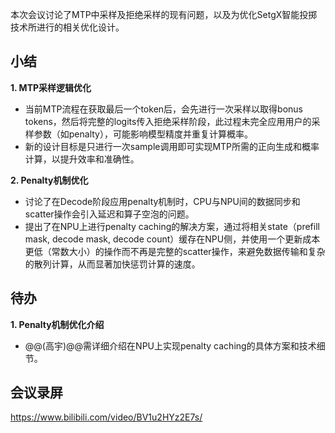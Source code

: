 本次会议讨论了MTP中采样及拒绝采样的现有问题，以及为优化SetgX智能投掷技术所进行的相关优化设计。

## 小结
**1. MTP采样逻辑优化**
- 当前MTP流程在获取最后一个token后，会先进行一次采样以取得bonus tokens，然后将完整的logits传入拒绝采样阶段，此过程未完全应用用户的采样参数（如penalty），可能影响模型精度并重复计算概率。
- 新的设计目标是只进行一次sample调用即可实现MTP所需的正向生成和概率计算，以提升效率和准确性。

**2. Penalty机制优化**
- 讨论了在Decode阶段应用penalty机制时，CPU与NPU间的数据同步和scatter操作会引入延迟和算子空泡的问题。
- 提出了在NPU上进行penalty caching的解决方案，通过将相关state（prefill mask, decode mask, decode count）缓存在NPU侧，并使用一个更新成本更低（常数大小）的操作而不再是完整的scatter操作，来避免数据传输和复杂的散列计算，从而显著加快惩罚计算的速度。

## 待办
**1. Penalty机制优化介绍**
- @@(高宇)@@需详细介绍在NPU上实现penalty caching的具体方案和技术细节。


## 会议录屏

https://www.bilibili.com/video/BV1u2HYz2E7s/ 